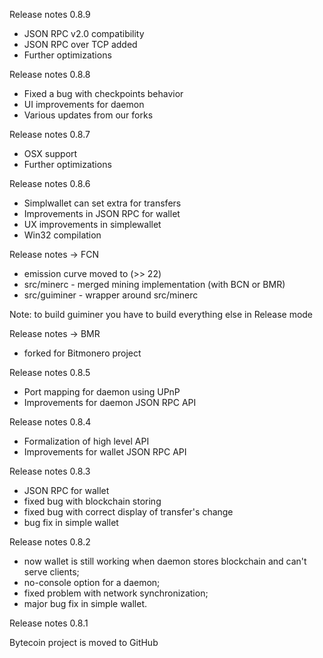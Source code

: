Release notes 0.8.9

- JSON RPC v2.0 compatibility
- JSON RPC over TCP added
- Further optimizations

Release notes 0.8.8

- Fixed a bug with checkpoints behavior
- UI improvements for daemon
- Various updates from our forks

Release notes 0.8.7

- OSX support
- Further optimizations

Release notes 0.8.6

- Simplwallet can set extra for transfers
- Improvements in JSON RPC for wallet
- UX improvements in simplewallet
- Win32 compilation

Release notes -> FCN

- emission curve moved to (>> 22)
- src/minerc - merged mining implementation (with BCN or BMR)
- src/guiminer - wrapper around src/minerc

Note: to build guiminer you have to build everything else in Release mode

Release notes -> BMR

- forked for Bitmonero project

Release notes 0.8.5

- Port mapping for daemon using UPnP
- Improvements for daemon JSON RPC API

Release notes 0.8.4

- Formalization of high level API
- Improvements for wallet JSON RPC API

Release notes 0.8.3

- JSON RPC for wallet
- fixed bug with blockchain storing
- fixed bug with correct display of transfer's change 
- bug fix in simple wallet

Release notes 0.8.2

- now wallet is still working when daemon stores blockchain and can't serve clients; 
- no-console option for a daemon; 
- fixed problem with network synchronization; 
- major bug fix in simple wallet. 

Release notes 0.8.1

Bytecoin project is moved to GitHub
